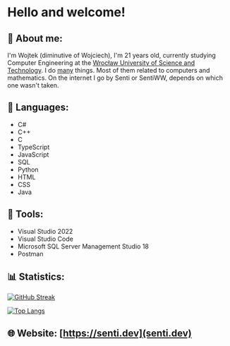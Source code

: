 # Hello and welcome!

## 💜 About me:
I'm Wojtek (diminutive of Wojciech), I'm 21 years old, currently studying Computer Engineering at the <a href="https://pwr.edu.pl/en/" target="_blank">Wrocław University of Science and Technology</a>. I do <u>many</u> things. Most of them related to computers and mathematics. On the internet I go by Senti or SentiWW, depends on which one wasn't taken.

## 🔧 Languages:
- C#
- C++
- C
- TypeScript
- JavaScript
- SQL
- Python
- HTML
- CSS
- Java

## 🔨 Tools:
- Visual Studio 2022
- Visual Studio Code
- Microsoft SQL Server Management Studio 18
- Postman

## 📊 Statistics: 
[![GitHub Streak](http://github-readme-streak-stats.herokuapp.com?user=SentiWW&theme=dark&hide_border=true&date_format=j%2Fn%5B%2FY%5D)](https://git.io/streak-stats)

[![Top Langs](https://github-readme-stats.vercel.app/api/top-langs/?username=SentiWW)](https://github.com/SentiWW/github-readme-stats)

## 🌐 Website: [https://senti.dev](senti.dev)

<!--

<br/><br/>

## 🪛 Technologies:
- .NET Core
- ASP.NET Core
- Blazor
- Windows Forms
- React
- Swashbuckle

-->
